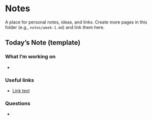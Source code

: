 # Notes

A place for personal notes, ideas, and links. Create more pages in this folder (e.g., `notes/week-1.md`) and link them here.

## Today’s Note (template)

### What I’m working on
-

### Useful links
- [Link text](https://example.com)

### Questions
-
